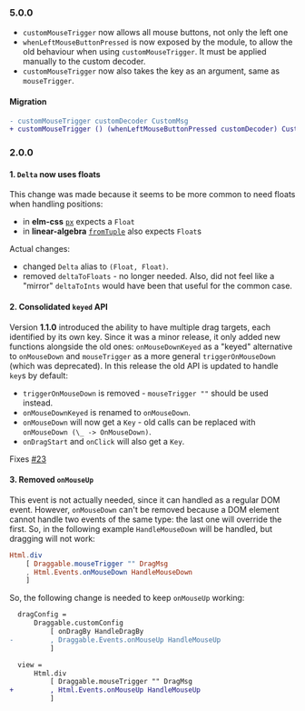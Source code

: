 ### 5.0.0
- `customMouseTrigger` now allows all mouse buttons, not only the left one
- `whenLeftMouseButtonPressed` is now exposed by the module, to allow the old behaviour when using `customMouseTrigger`. It must be applied manually to the custom decoder.
- `customMouseTrigger` now also takes the key as an argument, same as `mouseTrigger`.

#### Migration
```diff
- customMouseTrigger customDecoder CustomMsg
+ customMouseTrigger () (whenLeftMouseButtonPressed customDecoder) CustomMsg
```

### 2.0.0

#### 1. `Delta` now uses floats
This change was made because it seems to be more common to need floats when handling positions:
- in **elm-css** [`px`](http://package.elm-lang.org/packages/rtfeldman/elm-css/7.0.0/Css#px) expects a `Float`
- in **linear-algebra** [`fromTuple`](http://package.elm-lang.org/packages/elm-community/linear-algebra/1.0.0/Math-Vector2#fromTuple) also expects `Float`s

Actual changes:
- changed `Delta` alias to `(Float, Float)`.
- removed `deltaToFloats` - no longer needed. Also, did not feel like a "mirror" `deltaToInts` would have been that useful for the common case.

#### 2. Consolidated `keyed` API
Version **1.1.0** introduced the ability to have multiple drag targets, each identified by its own key. Since it was a minor release, it only added new functions alongside the old ones: `onMouseDownKeyed` as a "keyed" alternative to `onMouseDown` and `mouseTrigger` as a more general `triggerOnMouseDown` (which was deprecated). In this release the old API is updated to handle `key`s by default:
- `triggerOnMouseDown` is removed - `mouseTrigger ""` should be used instead.
- `onMouseDownKeyed` is renamed to `onMouseDown`.
- `onMouseDown` will now get a `Key` - old calls can be replaced with `onMouseDown (\_ -> OnMouseDown)`.
- `onDragStart` and `onClick` will also get a `Key`.

Fixes [#23](https://github.com/zaboco/elm-draggable/issues/23)


#### 3. Removed `onMouseUp`
This event is not actually needed, since it can handled as a regular DOM event. However, `onMouseDown` can't be removed because a DOM element cannot handle two events of the same type: the last one will override the first. So, in the following example `HandleMouseDown` will be handled, but dragging will not work:
```elm
Html.div
    [ Draggable.mouseTrigger "" DragMsg
    , Html.Events.onMouseDown HandleMouseDown
    ]
```

So, the following change is needed to keep `onMouseUp` working:
```diff
  dragConfig =
      Draggable.customConfig
          [ onDragBy HandleDragBy
-         , Draggable.Events.onMouseUp HandleMouseUp
          ]

  view =
      Html.div
          [ Draggable.mouseTrigger "" DragMsg
+         , Html.Events.onMouseUp HandleMouseUp
          ]

```
